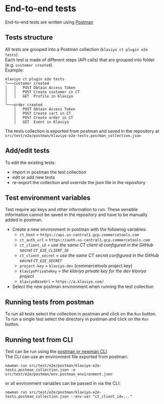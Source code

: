 # End-to-end tests

End-to-end tests are written using [Postman](https://learning.postman.com/docs/writing-scripts/test-scripts/)

## Tests structure

All tests are grouped into a Postman collection (`klaviyo ct plugin e2e tests`).  
Each test is made of different steps (API calls) that are grouped into folder (e.g. `customer created`).  
Example:

```
klaviyo ct plugin e2e tests
└───customer created
│   │   POST Obtain Access Token
│   │   POST Create customer in CT
│   │   GET  Profile in Klaviyo
│   
└───order created
    │   POST Obtain Access Token
    │   POST Create cart in CT
    │   POST Create order in CT
    │   GET  Event in Klaviyo
```

The tests collection is exported from postman and saved in the repository
at `src/test/e2e/postman/klaviyo-e2e-tests.postman_collection.json`

## Add/edit tests

To edit the existing tests:

- import in postman the test collection
- edit or add new tests
- re-export the collection and override the json file in the repository

## Test environment variables

Test require api keys and other information to run. These sensible information cannot be saved in the repository and
have to be manually added in postman.

- Create a new environment in postman with the following variables:
    - `ct_host` = `https://api.us-central1.gcp.commercetools.com`
    - `ct_auth_url` = `https://auth.us-central1.gcp.commercetools.com`
    - `ct_client_id` = _use the same CT client id configured in the GitHub secret `CT_E2E_CLIENT_ID`_
    - `ct_client_secret` = _use the same CT secret configured in the GitHub secret `CT_E2E_SECRET`_
    - `project-key` = `klaviyo-dev` (commercetools project key)
    - `klaviyoPrivateKey` = _the klaviyo private key for the dev klaviyo project_
    - `klaviyoBaseUrl` = `https://a.klaviyo.com/`
- Select the new postman environment when running the test collection

## Running tests from postman

To run all tests select the collection in postman and click on the `Run` button.  
To run a single test select the directory in postman and click on the `Run` button.

## Running test from CLI

Test can be run using
the [postman or newman CLI](https://learning.postman.com/docs/postman-cli/postman-cli-overview/).  
The CLI can use an environment file exported from postman:

```shell
newman run src/test/e2e/postman/klaviyo-e2e-tests.postman_collection.json -e src/test/e2e/postman/env.postman_environment.json
```

or all environment variables can be passed in via the CLI:

```shell
newman run src/test/e2e/postman/klaviyo-e2e-tests.postman_collection.json --env-var "ct_client_id=..."
```
